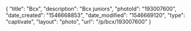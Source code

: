 {
    "title": "Bcx",
    "description": "Bcx juniors",
    "photoId": "193007600",
    "date_created": "1546668853",
    "date_modified": "1546669120",
    "type": "captivate",
    "layout": "photo",
    "url": "\/p\/bcx\/193007600"
}